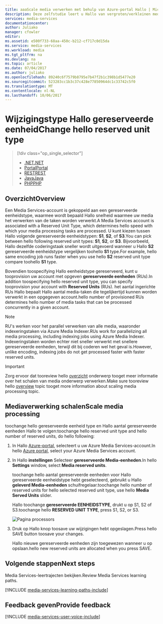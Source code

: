 ```yaml
---
title: aaaScale media verwerken met behulp van Azure-portal Hallo | Microsoft Docs
description: Deze zelfstudie leert u Hallo van vergroten/verkleinen media verwerken met behulp van hello Azure-portal.
services: media-services
documentationcenter: 
author: Juliako
manager: cfowler
editor: 
ms.assetid: e500f733-68aa-450c-b212-cf717c0d15da
ms.service: media-services
ms.workload: media
ms.tgt_pltfrm: na
ms.devlang: na
ms.topic: article
ms.date: 07/04/2017
ms.author: juliako
ms.openlocfilehash: 89240c6f7579b8795e7b47f2b1c398b1d5477e20
ms.sourcegitcommit: 523283cc1b3c37c428e77850964dc1c33742c5f0
ms.translationtype: MT
ms.contentlocale: nl-NL
ms.lasthandoff: 10/06/2017
---
```

# <a name="change-hello-reserved-unit-type"></a><span data-ttu-id="2edfb-103">Wijzigingstype Hallo gereserveerde eenheid</span><span class="sxs-lookup"><span data-stu-id="2edfb-103">Change hello reserved unit type</span></span>
> [!div class="op_single_selector"]
> * [<span data-ttu-id="2edfb-104">.NET</span><span class="sxs-lookup"><span data-stu-id="2edfb-104">.NET</span></span>](media-services-dotnet-encoding-units.md)
> * [<span data-ttu-id="2edfb-105">Portal</span><span class="sxs-lookup"><span data-stu-id="2edfb-105">Portal</span></span>](media-services-portal-scale-media-processing.md)
> * [<span data-ttu-id="2edfb-106">REST</span><span class="sxs-lookup"><span data-stu-id="2edfb-106">REST</span></span>](https://docs.microsoft.com/rest/api/media/operations/encodingreservedunittype)
> * [<span data-ttu-id="2edfb-107">Java</span><span class="sxs-lookup"><span data-stu-id="2edfb-107">Java</span></span>](https://github.com/southworkscom/azure-sdk-for-media-services-java-samples)
> * [<span data-ttu-id="2edfb-108">PHP</span><span class="sxs-lookup"><span data-stu-id="2edfb-108">PHP</span></span>](https://github.com/Azure/azure-sdk-for-php/tree/master/examples/MediaServices)
> 
> 

## <a name="overview"></a><span data-ttu-id="2edfb-109">Overzicht</span><span class="sxs-lookup"><span data-stu-id="2edfb-109">Overview</span></span>

<span data-ttu-id="2edfb-110">Een Media Services-account is gekoppeld aan een gereserveerde eenheidstype, waarmee wordt bepaald Hallo snelheid waarmee uw media het verwerken van de taken worden verwerkt.</span><span class="sxs-lookup"><span data-stu-id="2edfb-110">A Media Services account is associated with a Reserved Unit Type, which determines hello speed with which your media processing tasks are processed.</span></span> <span data-ttu-id="2edfb-111">U kunt kiezen tussen Hallo volgende gereserveerde eenheidstypen: **S1**, **S2**, of **S3**.</span><span class="sxs-lookup"><span data-stu-id="2edfb-111">You can pick between hello following reserved unit types: **S1**, **S2**, or **S3**.</span></span> <span data-ttu-id="2edfb-112">Bijvoorbeeld, Hallo dezelfde coderingstaak sneller wordt uitgevoerd wanneer u Hallo **S2** gereserveerde eenheidstype vergelijken toohello **S1** type.</span><span class="sxs-lookup"><span data-stu-id="2edfb-112">For example, hello same encoding job runs faster when you use hello **S2** reserved unit type compare toohello **S1** type.</span></span>

<span data-ttu-id="2edfb-113">Bovendien toospecifying Hallo eenheidstype gereserveerd, kunt u tooprovision uw account met opgeven **gereserveerde eenheden** (RUs).</span><span class="sxs-lookup"><span data-stu-id="2edfb-113">In addition toospecifying hello reserved unit type, you can specify tooprovision your account with **Reserved Units** (RUs).</span></span> <span data-ttu-id="2edfb-114">het aantal ingerichte RUs Hallo bepaalt Hallo aantal media-taken die tegelijkertijd kunnen worden verwerkt in een opgegeven account.</span><span class="sxs-lookup"><span data-stu-id="2edfb-114">hello number of provisioned RUs determines hello number of media tasks that can be processed concurrently in a given account.</span></span>

>[!NOTE]
><span data-ttu-id="2edfb-115">RU's werken voor het parallel verwerken van alle media, waaronder indexeringstaken via Azure Media Indexer.</span><span class="sxs-lookup"><span data-stu-id="2edfb-115">RUs work for parallelizing all media processing, including indexing jobs using Azure Media Indexer.</span></span> <span data-ttu-id="2edfb-116">Indexeringstaken worden echter niet sneller verwerkt met snellere gereserveerde eenheden, terwijl dit bij coderen wel het geval is.</span><span class="sxs-lookup"><span data-stu-id="2edfb-116">However, unlike encoding, indexing jobs do not get processed faster with faster reserved units.</span></span>

> [!IMPORTANT]
> <span data-ttu-id="2edfb-117">Zorg ervoor dat tooreview hello [overzicht](media-services-scale-media-processing-overview.md) onderwerp tooget meer informatie over het schalen van media onderwerp verwerken.</span><span class="sxs-lookup"><span data-stu-id="2edfb-117">Make sure tooreview hello [overview](media-services-scale-media-processing-overview.md) topic tooget more information about scaling media processing topic.</span></span>
> 
> 

## <a name="scale-media-processing"></a><span data-ttu-id="2edfb-118">Mediaverwerking schalen</span><span class="sxs-lookup"><span data-stu-id="2edfb-118">Scale media processing</span></span>
<span data-ttu-id="2edfb-119">toochange hello gereserveerde eenheid type en Hallo aantal gereserveerde eenheden Hallo te volgen:</span><span class="sxs-lookup"><span data-stu-id="2edfb-119">toochange hello reserved unit type and hello number of reserved units, do hello following:</span></span>

1. <span data-ttu-id="2edfb-120">In Hallo [Azure-portal](https://portal.azure.com/), selecteert u uw Azure Media Services-account.</span><span class="sxs-lookup"><span data-stu-id="2edfb-120">In hello [Azure portal](https://portal.azure.com/), select your Azure Media Services account.</span></span>
2. <span data-ttu-id="2edfb-121">In Hallo **instellingen** Selecteer **gereserveerde Media-eenheden**.</span><span class="sxs-lookup"><span data-stu-id="2edfb-121">In hello **Settings** window, select **Media reserved units**.</span></span>
   
    <span data-ttu-id="2edfb-122">toochange hello aantal gereserveerde eenheden voor Hallo gereserveerde eenheidstype hebt geselecteerd, gebruikt u Hallo **geleverd Media-eenheden** schuifregelaar.</span><span class="sxs-lookup"><span data-stu-id="2edfb-122">toochange hello number of reserved units for hello selected reserved unit type, use hello **Media Served Units** slider.</span></span>
   
    <span data-ttu-id="2edfb-123">Hallo toochange **gereserveerde EENHEIDSTYPE**, drukt u op S1, S2 of S3.</span><span class="sxs-lookup"><span data-stu-id="2edfb-123">toochange hello **RESERVED UNIT TYPE**, press S1, S2, or S3.</span></span>
   
    ![Pagina processors](./media/media-services-portal-scale-media-processing/media-services-scale-media-processing.png)
3. <span data-ttu-id="2edfb-125">Druk op Hallo knop toosave uw wijzigingen hebt opgeslagen.</span><span class="sxs-lookup"><span data-stu-id="2edfb-125">Press hello SAVE button toosave your changes.</span></span>
   
    <span data-ttu-id="2edfb-126">Hallo nieuwe gereserveerde eenheden zijn toegewezen wanneer u op opslaan.</span><span class="sxs-lookup"><span data-stu-id="2edfb-126">hello new reserved units are allocated when you press SAVE.</span></span>

## <a name="next-steps"></a><span data-ttu-id="2edfb-127">Volgende stappen</span><span class="sxs-lookup"><span data-stu-id="2edfb-127">Next steps</span></span>
<span data-ttu-id="2edfb-128">Media Services-leertrajecten bekijken.</span><span class="sxs-lookup"><span data-stu-id="2edfb-128">Review Media Services learning paths.</span></span>

[!INCLUDE [media-services-learning-paths-include](../../includes/media-services-learning-paths-include.md)]

## <a name="provide-feedback"></a><span data-ttu-id="2edfb-129">Feedback geven</span><span class="sxs-lookup"><span data-stu-id="2edfb-129">Provide feedback</span></span>
[!INCLUDE [media-services-user-voice-include](../../includes/media-services-user-voice-include.md)]


